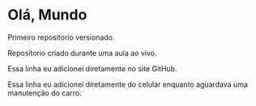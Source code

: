 # Olá, Mundo
 Primeiro repositorio versionado.

 Repositorio criado durante uma aula ao vivo.

 Essa linha eu adicionei diretamente no site GitHub.

 Essa linha eu adicionei diretamente do celular enquanto aguardava uma manutenção do carro.